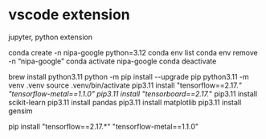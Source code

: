 # vscode extension
jupyter, python extension 

conda create -n nipa-google python=3.12
conda env list
conda env remove -n “nipa-google”
conda activate nipa-google
conda deactivate

brew install python3.11
python -m pip install --upgrade pip
python3.11 -m venv .venv
source .venv/bin/activate
pip3.11 install "tensorflow==2.17.*" "tensorflow-metal==1.1.0" 
pip3.11 install "tensorboard==2.17.*"
pip3.11 install scikit-learn
pip3.11 install pandas
pip3.11 install matplotlib
pip3.11 install gensim

pip install "tensorflow==2.17.*" "tensorflow-metal==1.1.0"